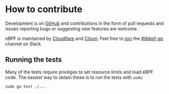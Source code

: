 # How to contribute

Development is on [GitHub](https://github.com/cilium/ebpf) and contributions in
the form of pull requests and issues reporting bugs or suggesting new features
are welcome.

eBPF is maintained by [Cloudflare](https://www.cloudflare.com) and
[Cilium](https://www.cilium.io). Feel free to
[join](https://cilium.herokuapp.com/) the
[#libbpf-go](https://cilium.slack.com/messages/libbpf-go) channel on Slack.

## Running the tests

Many of the tests require priviliges to set resource limits and load eBPF code.
The easiest way to obtain these is to run the tests with `sudo`:

    sudo go test ./...